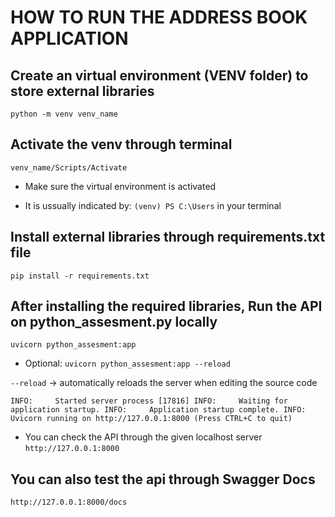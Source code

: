 # HOW TO RUN THE ADDRESS BOOK APPLICATION

## Create an virtual environment (VENV folder) to store external libraries

`python -m venv venv_name`

## Activate the venv through terminal

`venv_name/Scripts/Activate`

- Make sure the virtual environment is activated

- It is ussually indicated by: `(venv) PS C:\Users` in your terminal

## Install external libraries through requirements.txt file

`pip install -r requirements.txt`

## After installing the required libraries, Run the API on python_assesment.py locally

`uvicorn python_assesment:app` 

- Optional: `uvicorn python_assesment:app --reload` 

`--reload` -> automatically reloads the server when editing the source code



`INFO:     Started server process [17816]
INFO:     Waiting for application startup.
INFO:     Application startup complete.
INFO:     Uvicorn running on http://127.0.0.1:8000 (Press CTRL+C to quit)
`

- You can check the API through the given localhost server `http://127.0.0.1:8000`

## You can also test the api through Swagger Docs 

`http://127.0.0.1:8000/docs`



